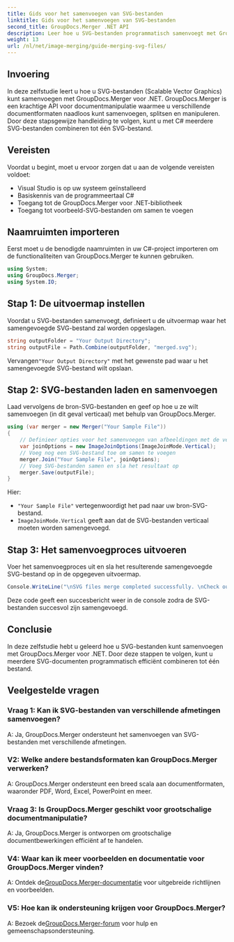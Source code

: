 ```yaml
---
title: Gids voor het samenvoegen van SVG-bestanden
linktitle: Gids voor het samenvoegen van SVG-bestanden
second_title: GroupDocs.Merger .NET API
description: Leer hoe u SVG-bestanden programmatisch samenvoegt met GroupDocs.Merger voor .NET. Combineer moeiteloos meerdere SVG-documenten.
weight: 13
url: /nl/net/image-merging/guide-merging-svg-files/
---
```

## Invoering
In deze zelfstudie leert u hoe u SVG-bestanden (Scalable Vector Graphics) kunt samenvoegen met GroupDocs.Merger voor .NET. GroupDocs.Merger is een krachtige API voor documentmanipulatie waarmee u verschillende documentformaten naadloos kunt samenvoegen, splitsen en manipuleren. Door deze stapsgewijze handleiding te volgen, kunt u met C# meerdere SVG-bestanden combineren tot één SVG-bestand.

## Vereisten

Voordat u begint, moet u ervoor zorgen dat u aan de volgende vereisten voldoet:

- Visual Studio is op uw systeem geïnstalleerd
- Basiskennis van de programmeertaal C#
- Toegang tot de GroupDocs.Merger voor .NET-bibliotheek
- Toegang tot voorbeeld-SVG-bestanden om samen te voegen

## Naamruimten importeren

Eerst moet u de benodigde naamruimten in uw C#-project importeren om de functionaliteiten van GroupDocs.Merger te kunnen gebruiken.

```csharp
using System; 
using GroupDocs.Merger;
using System.IO;
```

## Stap 1: De uitvoermap instellen

Voordat u SVG-bestanden samenvoegt, definieert u de uitvoermap waar het samengevoegde SVG-bestand zal worden opgeslagen.

```csharp
string outputFolder = "Your Output Directory";
string outputFile = Path.Combine(outputFolder, "merged.svg");
```

 Vervangen`"Your Output Directory"` met het gewenste pad waar u het samengevoegde SVG-bestand wilt opslaan.

## Stap 2: SVG-bestanden laden en samenvoegen

Laad vervolgens de bron-SVG-bestanden en geef op hoe u ze wilt samenvoegen (in dit geval verticaal) met behulp van GroupDocs.Merger.

```csharp
using (var merger = new Merger("Your Sample File"))
{
    // Definieer opties voor het samenvoegen van afbeeldingen met de verticale samenvoegmodus
    var joinOptions = new ImageJoinOptions(ImageJoinMode.Vertical);
    // Voeg nog een SVG-bestand toe om samen te voegen
    merger.Join("Your Sample File", joinOptions);
    // Voeg SVG-bestanden samen en sla het resultaat op
    merger.Save(outputFile);
}
```

Hier:
- `"Your Sample File"` vertegenwoordigt het pad naar uw bron-SVG-bestand.
- `ImageJoinMode.Vertical` geeft aan dat de SVG-bestanden verticaal moeten worden samengevoegd.

## Stap 3: Het samenvoegproces uitvoeren

Voer het samenvoegproces uit en sla het resulterende samengevoegde SVG-bestand op in de opgegeven uitvoermap.

```csharp
Console.WriteLine("\nSVG files merge completed successfully. \nCheck output in {0}", outputFolder);
```

Deze code geeft een succesbericht weer in de console zodra de SVG-bestanden succesvol zijn samengevoegd.

## Conclusie

In deze zelfstudie hebt u geleerd hoe u SVG-bestanden kunt samenvoegen met GroupDocs.Merger voor .NET. Door deze stappen te volgen, kunt u meerdere SVG-documenten programmatisch efficiënt combineren tot één bestand.

## Veelgestelde vragen

### Vraag 1: Kan ik SVG-bestanden van verschillende afmetingen samenvoegen?

A: Ja, GroupDocs.Merger ondersteunt het samenvoegen van SVG-bestanden met verschillende afmetingen.

### V2: Welke andere bestandsformaten kan GroupDocs.Merger verwerken?

A: GroupDocs.Merger ondersteunt een breed scala aan documentformaten, waaronder PDF, Word, Excel, PowerPoint en meer.

### Vraag 3: Is GroupDocs.Merger geschikt voor grootschalige documentmanipulatie?

A: Ja, GroupDocs.Merger is ontworpen om grootschalige documentbewerkingen efficiënt af te handelen.

### V4: Waar kan ik meer voorbeelden en documentatie voor GroupDocs.Merger vinden?

 A: Ontdek de[GroupDocs.Merger-documentatie](https://tutorials.groupdocs.com/merger/net/) voor uitgebreide richtlijnen en voorbeelden.

### V5: Hoe kan ik ondersteuning krijgen voor GroupDocs.Merger?

 A: Bezoek de[GroupDocs.Merger-forum](https://forum.groupdocs.com/c/merger/32) voor hulp en gemeenschapsondersteuning.
